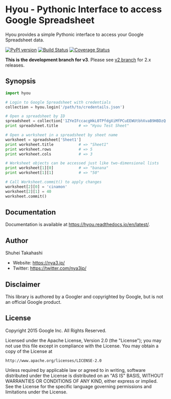 Hyou - Pythonic Interface to access Google Spreadsheet
======================================================

Hyou provides a simple Pythonic interface to access your
Google Spreadsheet data.

[![PyPI version](https://badge.fury.io/py/hyou.svg)](http://badge.fury.io/py/hyou)
[![Build Status](https://travis-ci.org/google/hyou.svg)](https://travis-ci.org/google/hyou)
[![Coverage Status](https://coveralls.io/repos/google/hyou/badge.svg?branch=master&service=github)](https://coveralls.io/github/google/hyou?branch=master)

**This is the development branch for v3**.
Please see [v2 branch](https://github.com/google/hyou/tree/v2) for 2.x releases.


Synopsis
--------

```python
import hyou

# Login to Google Spreadsheet with credentials
collection = hyou.login('/path/to/credentails.json')

# Open a spreadsheet by ID
spreadsheet = collection['1ZYeIFccacgHkL0TPfdgXiMfPCuEEWUtbhXvaB9HBDzQ']
print spreadsheet.title         # => "Hyou Test Sheet"

# Open a worksheet in a spreadsheet by sheet name
worksheet = spreadsheet['Sheet1']
print worksheet.title           # => "Sheet1"
print worksheet.rows            # => 5
print worksheet.cols            # => 3

# Worksheet objects can be accessed just like two-dimensional lists
print worksheet[1][0]           # => "banana"
print worksheet[1][1]           # => "50"

# Call Worksheet.commit() to apply changes
worksheet[2][0] = 'cinamon'
worksheet[2][1] = 40
worksheet.commit()
```

Documentation
-------------

Documentation is available at https://hyou.readthedocs.io/en/latest/.


Author
------

Shuhei Takahashi

- Website: https://nya3.jp/
- Twitter: https://twitter.com/nya3jp/


Disclaimer
----------

This library is authored by a Googler and copyrighted by Google, but
is not an official Google product.


License
-------

Copyright 2015 Google Inc. All Rights Reserved.

Licensed under the Apache License, Version 2.0 (the "License");
you may not use this file except in compliance with the License.
You may obtain a copy of the License at

    http://www.apache.org/licenses/LICENSE-2.0

Unless required by applicable law or agreed to in writing, software
distributed under the License is distributed on an "AS IS" BASIS,
WITHOUT WARRANTIES OR CONDITIONS OF ANY KIND, either express or implied.
See the License for the specific language governing permissions and
limitations under the License.

